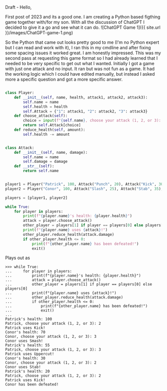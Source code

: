Draft - Hello,

First post of 2023 and its a good one. I am creating a Python based figthing game together with/for my son. With all the discussion of ChatGPT I decided to give it a go and see what it can do. ![ChatGPT Game 1]({{ site.url }}/images/ChatGPT-game-1.png)

So the Python that came out looks pretty good to me (I'm no Python expert but I can read and work with it), I ran this in my cmdline and after fixing some spacing issues it worked great. I am honestly impressed. This was my second pass at requesting this game format so I had already learned that I needed to be very specific to get out what I wanted. Initially I got a game with just one attack and no input. It ran but was not fun as a game. It had the working logic which I could have edited manually, but instead I asked more a specific question and got a more specific answer. 

```python

class Player:
    def __init__(self, name, health, attack1, attack2, attack3):
        self.name = name
        self.health = health
        self.Attack = {"1": attack1, "2": attack2, "3": attack3}
    def choose_attack(self):
        choice = input(f"{self.name}, choose your attack (1, 2, or 3): ")
        return self.Attack[choice]
    def reduce_health(self, amount):
        self.health -= amount


class Attack:
    def __init__(self, name, damage):
        self.name = name
        self.damage = damage
    def __str__(self):
        return self.name


player1 = Player("Patrick", 100, Attack("Punch", 20), Attack("Kick", 30), Attack("Uppercut", 40))
player2 = Player("Conor", 100, Attack("Slash", 25), Attack("Stab", 35), Attack("Smash", 45))

players = [player1, player2]

while True:
    for player in players:
        print(f"{player.name}'s health: {player.health}")
        attack = player.choose_attack()
        other_player = players[1] if player == players[0] else players[0]
        print(f"{player.name} uses {attack}!")
        other_player.reduce_health(attack.damage)
        if other_player.health <= 0:
            print(f"{other_player.name} has been defeated!")
            exit()
```

Plays out as 

```shell
>>> while True:
...     for player in players:
...         print(f"{player.name}'s health: {player.health}")
...         attack = player.choose_attack()
...         other_player = players[1] if player == players[0] else players[0]
...         print(f"{player.name} uses {attack}!")
...         other_player.reduce_health(attack.damage)
...         if other_player.health <= 0:
...             print(f"{other_player.name} has been defeated!")
...             exit()
... 
Patrick's health: 100
Patrick, choose your attack (1, 2, or 3): 2
Patrick uses Kick!
Conor's health: 70
Conor, choose your attack (1, 2, or 3): 3
Conor uses Smash!
Patrick's health: 55
Patrick, choose your attack (1, 2, or 3): 3
Patrick uses Uppercut!
Conor's health: 30
Conor, choose your attack (1, 2, or 3): 2
Conor uses Stab!
Patrick's health: 20
Patrick, choose your attack (1, 2, or 3): 2
Patrick uses Kick!
Conor has been defeated!
```
